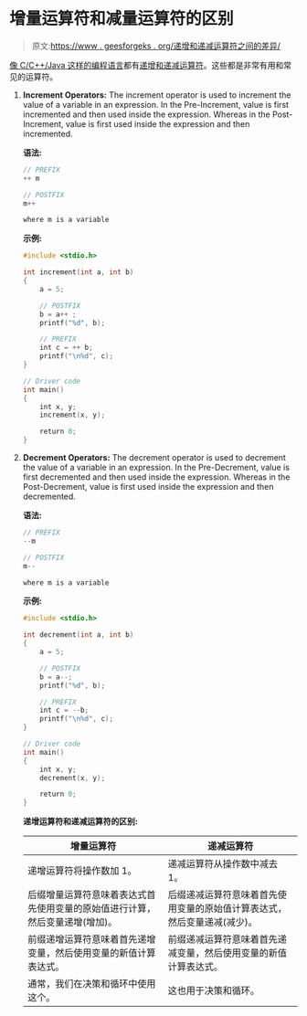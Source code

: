 # 增量运算符和减量运算符的区别

> 原文:[https://www . geesforgeks . org/递增和递减运算符之间的差异/](https://www.geeksforgeeks.org/difference-between-increment-and-decrement-operators/)

[像 C/C++/Java 这样的编程语言](https://www.geeksforgeeks.org/introduction-to-programming-languages/)都有[递增和递减运算符](https://www.geeksforgeeks.org/operators-in-java/)。这些都是非常有用和常见的运算符。

1.  **Increment Operators:** The increment operator is used to increment the value of a variable in an expression. In the Pre-Increment, value is first incremented and then used inside the expression. Whereas in the Post-Increment, value is first used inside the expression and then incremented.

    **语法:**

    ```cpp
    // PREFIX
    ++ m

    // POSTFIX
    m++

    where m is a variable

    ```

    **示例:**

    ```cpp
    #include <stdio.h>

    int increment(int a, int b)
    {
        a = 5;

        // POSTFIX
        b = a++ ;
        printf("%d", b);

        // PREFIX
        int c = ++ b;
        printf("\n%d", c);
    }

    // Driver code
    int main()
    {
        int x, y;
        increment(x, y);

        return 0;
    }
    ```

2.  **Decrement Operators:** The decrement operator is used to decrement the value of a variable in an expression. In the Pre-Decrement, value is first decremented and then used inside the expression. Whereas in the Post-Decrement, value is first used inside the expression and then decremented.

    **语法:**

    ```cpp
    // PREFIX
    --m

    // POSTFIX
    m--

    where m is a variable

    ```

    **示例:**

    ```cpp
    #include <stdio.h>

    int decrement(int a, int b)
    {
        a = 5;

        // POSTFIX
        b = a--;
        printf("%d", b);

        // PREFIX
        int c = --b;
        printf("\n%d", c);
    }

    // Driver code
    int main()
    {
        int x, y;
        decrement(x, y);

        return 0;
    }
    ```

    **递增运算符和递减运算符的区别:**

    | 增量运算符 | 递减运算符 |
    | --- | --- |
    | 递增运算符将操作数加 1。 | 递减运算符从操作数中减去 1。 |
    | 后缀增量运算符意味着表达式首先使用变量的原始值进行计算，然后变量递增(增加)。 | 后缀递减运算符意味着首先使用变量的原始值计算表达式，然后变量递减(减少)。 |
    | 前缀递增运算符意味着首先递增变量，然后使用变量的新值计算表达式。 | 前缀递减运算符意味着首先递减变量，然后使用变量的新值计算表达式。 |
    | 通常，我们在决策和循环中使用这个。 | 这也用于决策和循环。 |